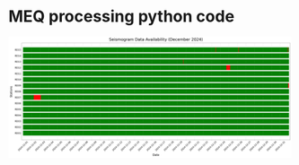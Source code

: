 # MEQ processing python code
![data availability example](https://github.com/iqram1337/serd_meq/blob/main/datav_dec2024.png)
